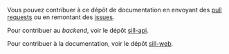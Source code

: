 Vous pouvez contribuer à ce dépôt de documentation en envoyant des [pull requests](https://github.com/codegouvfr/sill-web/pulls) ou en remontant des [issues](https://github.com/codegouvfr/sill-web/issues).

Pour contribuer au _backend_, voir le dépôt [sill-api](https://github.com/codegouvfr/sill-api/).

Pour contribuer à la documentation, voir le dépôt [sill-web](https://github.com/codegouvfr/sill-docs/).
